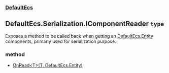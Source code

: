 ### [DefaultEcs](./DefaultEcs 'DefaultEcs')
## DefaultEcs.Serialization.IComponentReader `type`
Exposes a method to be called back when getting an [DefaultEcs.Entity](./DefaultEcs-Entity 'DefaultEcs.Entity') components, primarly used for serialization purpose.
### method
- [OnRead&lt;T&gt;(T, DefaultEcs.Entity)](./DefaultEcs-Serialization-IComponentReader-OnRead-T-(T-_DefaultEcs-Entity) 'DefaultEcs.Serialization.IComponentReader.OnRead&lt;T&gt;(T, DefaultEcs.Entity)')
